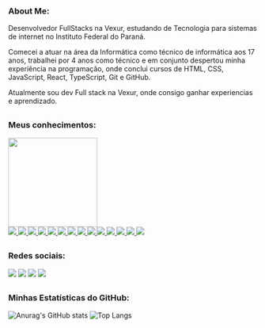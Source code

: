 ### About Me:

Desenvolvedor FullStacks na Vexur, estudando de Tecnologia para sistemas de internet no Instituto Federal do Paraná.

Comecei a atuar na área da Informática como técnico de informática aos 17 anos, trabalhei por 4 anos como técnico e em conjunto despertou minha experiência na programação, onde conclui cursos de HTML, CSS, JavaScript, React, TypeScript, Git e GitHub.

Atualmente sou dev Full stack na Vexur, onde consigo ganhar experiencias e aprendizado.

  ##

### Meus conhecimentos:

 <div>
  <a href="https://github.com/Medeirosjv99">
  <img height="180cm" src="https://github-readme
</div>
<div style="display: inline_block"><br>
  <a href="" target="_blank">
  <img src="https://img.shields.io/badge/-HTML5-ff5900?style=for-the-badge&logo=HTML5&logoColor=white" target="_blank">
  </a> 
  <a href="" target="_blank">
  <img src="https://img.shields.io/badge/-CSS3-00aaff?style=for-the-badge&logo=CSS3&logoColor=white" target="_blank">
  </a>  
  <a href="" target="_blank">
  <img src="https://img.shields.io/badge/-React-5785ff?style=for-the-badge&logo=React&logoColor=white" target="_blank">
  </a>  
  <a href="" target="_blank">
  <img src="https://img.shields.io/badge/-JavaScript-ffe400?style=for-the-badge&logo=JavaScript&logoColor=white" target="_blank">
  </a>
  <a href="" target="_blank">
  <img src="https://img.shields.io/badge/-TypeScript-0800ff?style=for-the-badge&logo=TypeScript&logoColor=white" target="_blank">
  </a>
  <a href="" target="_blank">
  <img src="https://img.shields.io/badge/-NodeJS-00f36f?style=for-the-badge&logo=Node.JS&logoColor=white" target="_blank">
  </a>
  <a href="" target="_blank">
  <img src="https://img.shields.io/badge/-npm-ff3600?style=for-the-badge&logo=npm&logoColor=white" target="_blank">
  </a>
  <a href="" target="_blank">
  <img src="https://img.shields.io/badge/-Express-8fe0ff?style=for-the-badge&logo=Express&logoColor=white" target="_blank">
  </a>
  <a href="" target="_blank">
  <img src="https://img.shields.io/badge/-Sequelize-63b3ff?style=for-the-badge&logo=Sequelize&logoColor=white" target="_blank">
  </a>
  <a href="" target="_blank">
  <img src="https://img.shields.io/badge/-Neo4j-0083ff?style=for-the-badge&logo=Neo4j&logoColor=white" target="_blank">
  </a>
  <a href="" target="_blank">
  <img src="https://img.shields.io/badge/-MongoDB-68ed00?style=for-the-badge&logo=MongoDB&logoColor=white" target="_blank">
  </a>
  <a href="" target="_blank">
  <img src="https://img.shields.io/badge/-MYSQL-5785ff?style=for-the-badge&logo=MYSQL&logoColor=white" target="_blank">
  </a>
  <a href="" target="_blank">
  <img src="https://img.shields.io/badge/-Github-f5f5f5?style=for-the-badge&logo=Github&logoColor=black" target="_blank">
  </a>
  <a href="" target="_blank">
  <img src="https://img.shields.io/badge/-Git-FF5733?style=for-the-badge&logo=Git&logoColor=white" target="_blank">
  </a>
    
   </div>
  
  ##
  
  ### Redes sociais:
<div> 
  <a href="https://www.instagram.com/medeiros_jv99/" target="_blank"><img src="https://img.shields.io/badge/-Instagram-%23E4405F?style=for-the-badge&logo=instagram&logoColor=white" target="_blank"></a>
 	<a href="https://www.twitch.tv/areiajv" target="_blank"><img src="https://img.shields.io/badge/Twitch-9146FF?style=for-the-badge&logo=twitch&logoColor=white" target="_blank"></a>
  <a href = "medeirosjv.963@gmail.com"><img src="https://img.shields.io/badge/-Gmail-%23333?style=for-the-badge&logo=gmail&logoColor=white" target="_blank"></a>
  <a href="https://www.linkedin.com/in/joao-vitor-de-medeiros-48ab17210/" target="_blank"><img src="https://img.shields.io/badge/-LinkedIn-%230077B5?style=for-the-badge&logo=linkedin&logoColor=white" target="_blank"></a>
 
  ##
 
### Minhas Estatísticas do GitHub:

![Anurag's GitHub stats](https://github-readme-stats.vercel.app/api?username=Medeirosjv99&show_icons=true&theme=radical)
![Top Langs](https://github-readme-stats.vercel.app/api/top-langs/?username=Medeirosjv99&layout=compact)

  ##
  
</div>


